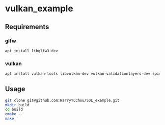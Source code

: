 # vulkan_example
## Requirements
### glfw
```sh
apt install libglfw3-dev
```
### vulkan
```sh
apt install vulkan-tools libvulkan-dev vulkan-validationlayers-dev spirv-tools
```

## Usage
```sh
git clone git@github.com:HarryYCChou/SDL_example.git
mkdir build
cd build
cmake ..
make
``` 
